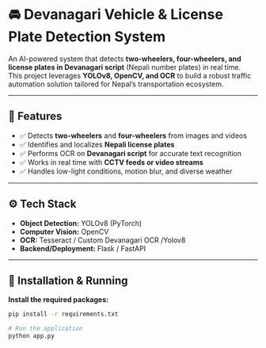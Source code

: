 # 🚘 Devanagari Vehicle & License Plate Detection System  

An AI-powered system that detects **two-wheelers, four-wheelers, and license plates in Devanagari script** (Nepali number plates) in real time.  
This project leverages **YOLOv8, OpenCV, and OCR** to build a robust traffic automation solution tailored for Nepal’s transportation ecosystem.  

---

## 🔑 Features  
- ✅ Detects **two-wheelers** and **four-wheelers** from images and videos  
- ✅ Identifies and localizes **Nepali license plates**  
- ✅ Performs OCR on **Devanagari script** for accurate text recognition  
- ✅ Works in real time with **CCTV feeds or video streams**  
- ✅ Handles low-light conditions, motion blur, and diverse weather  

---

## ⚙️ Tech Stack  
- **Object Detection:** YOLOv8 (PyTorch)  
- **Computer Vision:** OpenCV  
- **OCR:** Tesseract / Custom Devanagari OCR  /Yolov8
- **Backend/Deployment:** Flask / FastAPI  

---

## 🚀 Installation & Running

**Install the required packages:**
```bash
pip install -r requirements.txt

# Run the application
python app.py